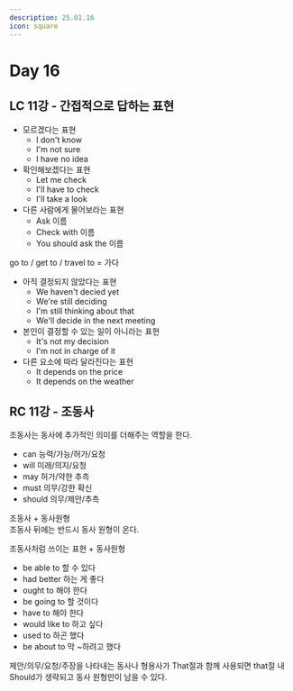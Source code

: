 ```yaml
---
description: 25.01.16
icon: square
---
```


# Day 16

## LC 11강 - 간접적으로 답하는 표현

* 모르겠다는 표현
  * I don't know
  * I'm not sure
  * I have no idea
* 확인해보겠다는 표현
  * Let me check
  * I'll have to check
  * I'll take a look
* 다른 사람에게 물어보라는 표현
  * Ask 이름
  * Check with 이름
  * You should ask the 이름

go to / get to / travel to = 가다

* 아직 결정되지 않았다는 표현
  * We haven't decied yet
  * We're still deciding
  * I'm still thinking about that
  * We'll decide in the next meeting
* 본인이 결정할 수 있는 일이 아니라는 표현
  * It's not my decision
  * I'm not in charge of it
* 다른 요소에 따라 달라진다는 표현
  * It depends on the price
  * It depends on the weather

## RC 11강 - 조동사

조동사는 동사에 추가적인 의미를 더해주는 역할을 한다.

* can 능력/가능/허가/요청
* will 미래/의지/요청
* may 허가/약한 추측
* must 의무/강한 확신
* should 의무/제안/추측

조동사 + 동사원형\
조동사 뒤에는 반드시 동사 원형이 온다.

조동사처럼 쓰이는 표현 + 동사원형

* be able to 할 수 있다
* had better 하는 게 좋다
* ought to 해야 한다
* be going to 할 것이다
* have to 해야 한다
* would like to 하고 싶다
* used to 하곤 했다
* be about to 막 \~하려고 했다

제안/의무/요청/주장을 나타내는 동사나 형용사가 That절과 함께 사용되면 that절 내 Should가 생략되고 동사 원형만이 남을 수 있다.


